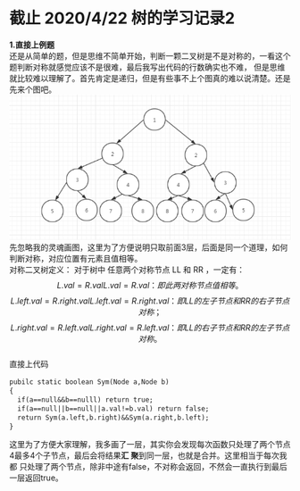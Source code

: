 # 截止 2020/4/22 树的学习记录2  
**1.直接上例题**  
还是从简单的题，但是思维不简单开始，判断一颗二叉树是不是对称的，一看这个题判断对称就感觉应该不是很难，最后我写出代码的行数确实也不难，
但是思维就比较难以理解了。首先肯定是递归，但是有些事不上个图真的难以说清楚。还是先来个图吧。  
![对称二叉树](https://github.com/781303842/Mainstudy/blob/master/ALLIMG/%E5%AF%B9%E7%A7%B0%E4%BA%8C%E5%8F%89%E6%A0%91.png)  
先忽略我的灵魂画图，这里为了方便说明只取前面3层，后面是同一个道理，如何判断对称，对应位置有元素且值相等。  
对称二叉树定义： 对于树中 任意两个对称节点 LL 和 RR ，一定有：
$$L.val = R.valL.val=R.val ：即此两对称节点值相等。$$
$$L.left.val = R.right.valL.left.val=R.right.val ：即 LL 的 左子节点 和 RR 的 右子节点 对称；$$
$$L.right.val = R.left.valL.right.val=R.left.val ：即 LL 的 右子节点 和 RR 的 左子节点 对称。$$  
直接上代码  
```
pubilc static boolean Sym(Node a,Node b)
{
  if(a==null&&b==nulll) return true;
  if(a==null||b==null||a.val!=b.val) return false;
  return Sym(a.left,b.right)&&Sym(a.right,b.left);
}
```  
这里为了方便大家理解，我多画了一层，其实你会发现每次函数只处理了两个节点4最多4个子节点，最后会将结果**汇   聚**到同一层，也就是合并。这里相当于每次我都
只处理了两个节点，除非中途有false，不对称会返回，不然会一直执行到最后一层返回true。
